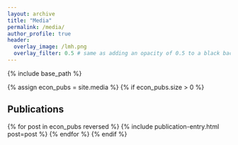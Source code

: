```yaml
---
layout: archive
title: "Media"
permalink: /media/
author_profile: true
header:
  overlay_image: /lmh.png
  overlay_filter: 0.5 # same as adding an opacity of 0.5 to a black background
---
```


{% include base_path %}

{% assign econ_pubs = site.media  %}
{% if econ_pubs.size > 0 %}
## Publications
{% for post in econ_pubs reversed %}
  {% include publication-entry.html post=post %}
{% endfor %}
{% endif %}

